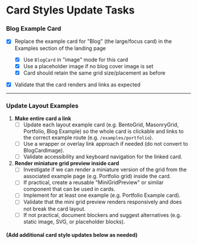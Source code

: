 # Card Styles Update Tasks

### Blog Example Card
- [x] Replace the example card for "Blog" (the large/focus card) in the Examples section of the landing page
  - [x] Use `BlogCard` in "image" mode for this card
  - [x] Use a placeholder image if no blog cover image is set
  - [x] Card should retain the same grid size/placement as before
- [x] Validate that the card renders and links as expected


---

### Update Layout Examples

1. **Make entire card a link**
   - [ ] Update each layout example card (e.g. BentoGrid, MasonryGrid, Portfolio, Blog Example) so the whole card is clickable and links to the correct example route (e.g. `/examples/portfolio`).
   - [ ] Use a wrapper or overlay link approach if needed (do not convert to BlogCardImage).
   - [ ] Validate accessibility and keyboard navigation for the linked card.

2. **Render miniature grid preview inside card**
   - [ ] Investigate if we can render a miniature version of the grid from the associated example page (e.g. Portfolio grid) inside the card.
   - [ ] If practical, create a reusable "MiniGridPreview" or similar component that can be used in cards.
   - [ ] Implement for at least one example (e.g. Portfolio Example card).
   - [ ] Validate that the mini grid preview renders responsively and does not break the card layout.
   - [ ] If not practical, document blockers and suggest alternatives (e.g. static image, SVG, or placeholder blocks).

#### (Add additional card style updates below as needed)
